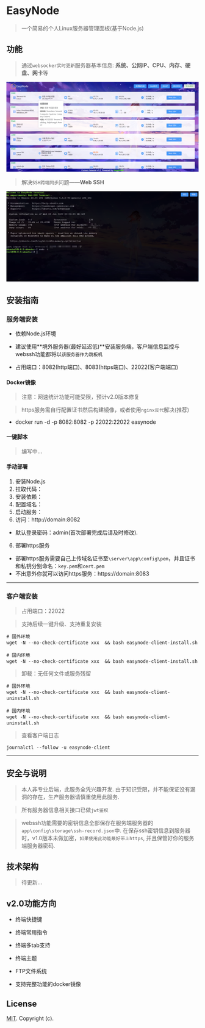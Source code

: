 # EasyNode

> 一个简易的个人Linux服务器管理面板(基于Node.js)

## 功能

> 通过`websocker实时更新`服务器基本信息: **系统、公网IP、CPU、内存、硬盘、网卡**等

![服务器列表](./images/list.png)

> 解决`SSH跨端同步`问题——**Web SSH**

![webssh功能](./images/webssh.png)

## 安装指南

### 服务端安装

- 依赖Node.js环境

- 建议使用**境外服务器(最好延迟低)**安装服务端，客户端信息监控与webssh功能都将以`该服务器作为跳板机`

- 占用端口：8082(http端口)、8083(https端口)、22022(客户端端口)

#### Docker镜像

> 注意：网速统计功能可能受限，预计v2.0版本修复

> https服务需自行配置证书然后构建镜像，或者使用`nginx反代`解决(推荐)

- docker run -d -p 8082:8082 -p 22022:22022 easynode

#### 一键脚本

> 编写中...
<!-- ```shell
# 国外环境
wget -N --no-check-certificate xxx  && bash easynode-server-install.sh

# 国内环境
wget -N --no-check-certificate xxx  && bash easynode-server-install.sh
``` -->

#### 手动部署

1. 安装Node.js
2. 拉取代码：
3. 安装依赖：
4. 配置域名：
5. 启动服务：
6. 访问：http://domain:8082

- 默认登录密码：admin(首次部署完成后请及时修改).

6. 部署https服务
- 部署https服务需要自己上传域名证书至`\server\app\config\pem`，并且证书和私钥分别命名：`key.pem`和`cert.pem`
- 不出意外你就可以访问https服务：https://domain:8083

---

### 客户端安装

> 占用端口：22022

> 支持后续一键升级、支持重复安装

```shell
# 国外环境
wget -N --no-check-certificate xxx  && bash easynode-client-install.sh

# 国内环境
wget -N --no-check-certificate xxx  && bash easynode-client-install.sh
```

> 卸载：无任何文件或服务残留

```shell
# 国外环境
wget -N --no-check-certificate xxx  && bash easynode-client-uninstall.sh

# 国内环境
wget -N --no-check-certificate xxx  && bash easynode-client-uninstall.sh
```

> 查看客户端日志

```shell
journalctl --follow -u easynode-client
```

---

## 安全与说明

> 本人非专业后端，此服务全凭兴趣开发. 由于知识受限，并不能保证没有漏洞的存在，生产服务器请慎重使用此服务.

> 所有服务器信息相关接口已做`jwt鉴权`

> webssh功能需要的密钥信息全部保存在服务端服务器的`app\config\storage\ssh-record.json`中. 在保存ssh密钥信息到服务器时，v1.0版本未做加密，`如果使用此功能最好带上https`, 并且保管好你的服务端服务器密码.

## 技术架构

> 待更新...

## v2.0功能方向

- 终端快捷键

- 终端常用指令

- 终端多tab支持

- 终端主题

- FTP文件系统

- 支持完整功能的docker镜像


## License

[MIT](LICENSE). Copyright (c).
